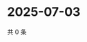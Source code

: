 # 2025-07-03

共 0 条

<!-- BEGIN ZHIHUVIDEO -->
<!-- 最后更新时间 Thu Jul 03 2025 01:11:31 GMT+0800 (China Standard Time) -->

<!-- END ZHIHUVIDEO -->
